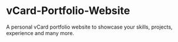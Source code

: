 # vCard-Portfolio-Website
A personal vCard portfolio website to showcase your skills, projects, experience and many more.
